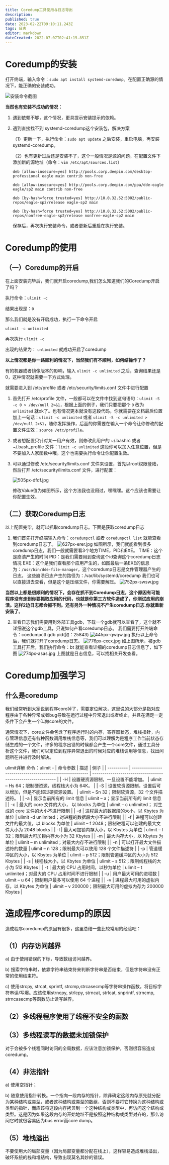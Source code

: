 ```yaml
---
title: Coredump工具使用与日志导出
description: 
published: true
date: 2023-02-22T09:10:11.243Z
tags: 日志
editor: markdown
dateCreated: 2022-07-07T02:41:15.851Z
---
```


# Coredump的安装

打开终端，输入命令：`sudo apt install systemd-coredump`。在配置正确源的情况下，能正确的安装成功。

![安装命令截图](/703px-ff.jpg)

**当然也有安装不成功的情况：**

1. 遇到依赖不够，这个情况，更具提示安装提示的依赖。

2. 遇到直接找不到 systemd-coredump这个安装包，解决方案

	（1）更新一下，执行命令：`sudo apt update` 之后安装，重启电脑，再安装 systemd-coredump。

	（2）也有更新过后还是安装不了，这个一般情况是源的问题，在配置文件下添加新的源地址（命令：`vim /etc/apt/sources.list`）
	```
	deb [allow-insecure=yes] http://pools.corp.deepin.com/desktop-professional eagle main contrib non-free

	deb [allow-insecure=yes] http://pools.corp.deepin.com/ppa/dde-eagle eagle/sp2 main contrib non-free

	deb [by-hash=force trusted=yes] http://10.0.32.52:5002/public-repos/eagle-sp2/release eagle-sp2 main

	deb [by-hash=force trusted=yes] http://10.0.32.52:5002/public-repos/nonfree-eagle-sp2/release nonfree-eagle-sp2 main
	```

	保存后，再次执行安装命令，或者更新后重启在执行安装。

# Coredump的使用

## （一）Coredump的开启

在上面安装完毕后，我们就开启coredump,我们怎么知道我们的Coredump开启了吗？

执行命令：`ulimit -c`

结果出现是：`0`

那么我们就是没有开启成功，执行一下命令开启

```
ulimit -c unlimited
```

再次执行 `ulimit -c`

出现的结果为： `unlimited` 就成功开启了coredump

**以上情况都是你一路顺利的情况下，当然我们有不顺利，如何结操作了？**

有的机器或者镜像版本的影响，输入 `ulimit -c unlimited` 之后，查询结果还是0，这种情况就需要一下方式处理。

就需要进入到 /etc/profile 或者 /etc/security/limits.conf 文件中进行配置

1. 首先打开 /etc/profile 文件，一般都可以在文件中找到这句语句：`ulimit -S -c 0 > /dev/null 2>&1`，根据上面的例子，我们只要把那个 `0` 改为 `unlimited` 就ok了。也有情况更本就没有这段代码，你就需要在文档最后位置加上一句话：`ulimit -c unlimited` 或者 `ulimit -S -c unlimited > /dev/null 2>&1`，随你发挥操作，后面的你需要在输入一个命令让你修改的配置文件生效：`source /etc/profile`。

2. 或者想配置只针对某一用户有效，则修改此用户的 ~/.bashrc 或者 ~/.bash_profile 文件：`limit -c unlimited` 这段你可以加入任意位置，但是不要加入人家函数中哦。这个也需要执行命令让你配置生效。

3. 可以通过修改 /etc/security/limits.conf 文件来设置，首先以root权限登陆，然后打开 /etc/security/limits.conf 文件，进行配置：

	![505px-dfdf.jpg](/505px-dfdf.jpg)

	修改Value值为如图所示，这个方法我也没用过，嘿嘿嘿。这个应该也需要让你配置生效。

## （二）获取Coredump日志
以上配置完毕，就可以抓取coredump日志。下面是获取coredump日志

1. 我们首先打开终端输入命令：`coredumpctl` 或者 `coredumpctl list` 就能查看到coredump日志了。
	![627px-erer.jpg](/627px-erer.jpg)
	如图所示，我们就能看到很多coredump日志，我们一般就需要看3个地方TIME，PID和EXE。
	TIME：这个是崩溃产生的时间
	PID：是我们需要用到查询这个id查询这个coredump日志情况
	EXE：这个是我们查看那个应用产生的，如图最后一条EXE的信息为：`/usr/bin/dde-file-manager`，这个coredump日志是文件管理器产生的日志。
	这些崩溃日志产生的路径为：/var/lib/systemd/coredump 我们也可以直接进去查看，但是这个是压缩文件，你需要解压。
	![752px-swsw.jpg](/752px-swsw.jpg)

**当然以上都是很顺利的情况下，会存在抓不到Coredump日志，这个原因有可能程序没有走到你要抓取应用的代码，也就是你第三方软件造成了，你测试应用的崩溃。这样2边日志都会抓不到。还有另外一种情况不产生coredump日志.你就重新安装了**。

2. 查看日志我们需要用到外部工具gdb，下载一个gdb就可以查看了，这个就不详细说这个gdb工具，只说如何产看coredump日志。
	我们需要打开终端命令：coedumpctl gdb pid(如：25843)
	![445px-qwqw.jpg](/445px-qwqw.jpg)
	执行以上命令后，我们就打开了coredump日志。
	![776px-cxcx.jpg](/776px-cxcx.jpg)
	如上图所示，被gdb工具打开后，我们执行命令：bt 就能查看详细的coredump日志信息了，如下图
	![774px-asas.jpg](/774px-asas.jpg)
	上图就是日志信息，可以找相关开发查看。

# Coredump加强学习

## 什么是coredump

我们经常听到大家说到程序core掉了，需要定位解决，这里说的大部分是指对应程序由于各种异常或者bug导致在运行过程中异常退出或者终止，并且在满足一定条件下会产生一个叫做core的文件。

通常情况下，core文件会包含了程序运行时的内存，寄存器状态，堆栈指针，内存管理信息还有各种函数调用堆栈信息等，我们可以理解为是程序工作当前状态存储生成的一个文件，许多的程序出错的时候都会产生一个core文件，通过工具分析这个文件，我们可以定位到程序异常退出的时候对应的堆栈调用等信息，找出问题所在并进行及时解决。

ulimit详解
命令：ulimit -
| 命令参数   | 描述                                                     | 例子                                                         |
| ---------- | -------------------------------------------------------- | ------------------------------------------------------------ |
| -H       | 设置硬资源限制，一旦设置不能增加。                       | ulimit – Hs 64；限制硬资源，线程栈大小为 64K。               |
| -S       | 设置软资源限制，设置后可以增加，但是不能超过硬资源设置。 | ulimit – Sn 32；限制软资源，32 个文件描述符。                |
| -a       | 显示当前所有的 limit 信息                                | ulimit – a；显示当前所有的 limit 信息                        |
| -c       | 最大的 core 文件的大小， 以 blocks 为单位                | ulimit – c unlimited； 对生成的 core 文件的大小不进行限制    |
| -d       | 进程最大的数据段的大小，以 Kbytes 为单位                 | ulimit -d unlimited；对进程的数据段大小不进行限制            |
| -f       | 进程可以创建文件的最大值，以 blocks 为单位               | ulimit – f 2048；限制进程可以创建的最大文件大小为 2048 blocks |
| -l       | 最大可加锁内存大小，以 Kbytes 为单位                     | ulimit – l 32；限制最大可加锁内存大小为 32 Kbytes            |
| -m       | 最大内存大小，以 Kbytes 为单位                           | ulimit – m unlimited；对最大内存不进行限制                   |
| -n       | 可以打开最大文件描述符的数量                             | ulimit – n 128；限制最大可以使用 128 个文件描述符            |
| -p       | 管道缓冲区的大小，以 Kbytes 为单位                       | ulimit – p 512；限制管道缓冲区的大小为 512 Kbytes            |
| -s       | 线程栈大小，以 Kbytes 为单位                             | ulimit – s 512；限制线程栈的大小为 512 Kbytes                |
| -t       | 最大的 CPU 占用时间，以秒为单位                          | ulimit – t unlimited；对最大的 CPU 占用时间不进行限制        |
| -u       | 用户最大可用的进程数                                     | ulimit – u 64；限制用户最多可以使用 64 个进程                |
| -v       | 进程最大可用的虚拟内存，以 Kbytes 为单位                 | ulimit – v 200000；限制最大可用的虚拟内存为 200000 Kbytes    |

# 造成程序coredump的原因

造成程序coredump的原因有很多，这里总结一些比较常用的经验吧：

## （1）内存访问越界

   a) 由于使用错误的下标，导致数组访问越界。

   b) 搜索字符串时，依靠字符串结束符来判断字符串是否结束，但是字符串没有正常的使用结束符。

   c) 使用strcpy, strcat, sprintf, strcmp,strcasecmp等字符串操作函数，将目标字符串读/写爆。应该使用strncpy, strlcpy, strncat, strlcat, snprintf, strncmp, strncasecmp等函数防止读写越界。

## （2）多线程程序使用了线程不安全的函数

## （3）多线程读写的数据未加锁保护

对于会被多个线程同时访问的全局数据，应该注意加锁保护，否则很容易造成coredump。

## （4）非法指针

a) 使用空指针；

b) 随意使用指针转换。一个指向一段内存的指针，除非确定这段内存原先就分配为某种结构或类型，或者这种结构或类型的数组，否则不要将它转换为这种结构或类型的指针，而应该将这段内存拷贝到一个这种结构或类型中，再访问这个结构或类型。这是因为如果这段内存的开始地址不是按照这种结构或类型对齐的，那么访问它时就很容易因为bus error而core dump。

## （5）堆栈溢出

不要使用大的局部变量（因为局部变量都分配在栈上），这样容易造成堆栈溢出，破坏系统的栈和堆结构，导致出现莫名其妙的错误。  